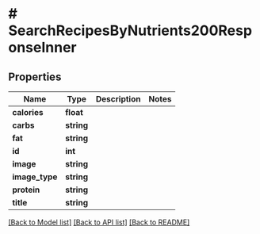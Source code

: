# # SearchRecipesByNutrients200ResponseInner

## Properties

Name | Type | Description | Notes
------------ | ------------- | ------------- | -------------
**calories** | **float** |  |
**carbs** | **string** |  |
**fat** | **string** |  |
**id** | **int** |  |
**image** | **string** |  |
**image_type** | **string** |  |
**protein** | **string** |  |
**title** | **string** |  |

[[Back to Model list]](../../README.md#models) [[Back to API list]](../../README.md#endpoints) [[Back to README]](../../README.md)
